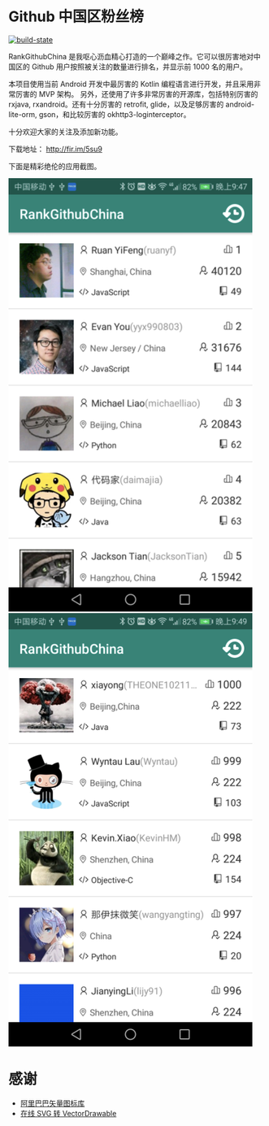 Github 中国区粉丝榜
===

[![build-state](https://api.travis-ci.org/msdx/rank-github-china.svg?branch=master)](https://travis-ci.org/msdx/rank-github-china)

RankGithubChina 是我呕心沥血精心打造的一个巅峰之作。它可以很厉害地对中国区的 Github 用户按照被关注的数量进行排名，并显示前 1000 名的用户。

本项目使用当前 Android 开发中最厉害的 Kotlin 编程语言进行开发，并且采用非常厉害的 MVP 架构。
另外，还使用了许多非常厉害的开源库，包括特别厉害的 rxjava, rxandroid。还有十分厉害的 retrofit, glide，以及足够厉害的 android-lite-orm, gson，和比较厉害的 okhttp3-loginterceptor。

十分欢迎大家的关注及添加新功能。

下载地址： http://fir.im/5su9

下面是精彩绝伦的应用截图。

![正序](./images/1.png)
![倒序](./images/2.png)

# 感谢

- [阿里巴巴矢量图标库](http://www.iconfont.cn/)
- [在线 SVG 转 VectorDrawable](http://inloop.github.io/svg2android/)
